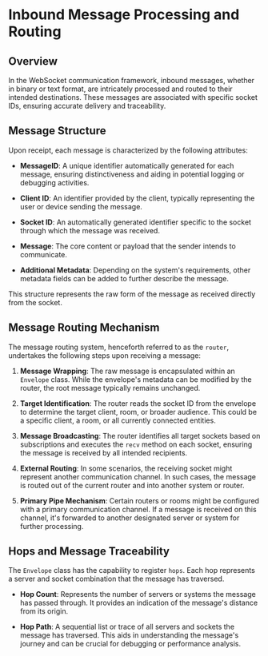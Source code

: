 # Inbound Message Processing and Routing

## Overview

In the WebSocket communication framework, inbound messages, whether in binary or text format, are intricately processed and routed to their intended destinations. These messages are associated with specific socket IDs, ensuring accurate delivery and traceability.

## Message Structure

Upon receipt, each message is characterized by the following attributes:

- **MessageID**: A unique identifier automatically generated for each message, ensuring distinctiveness and aiding in potential logging or debugging activities.

- **Client ID**: An identifier provided by the client, typically representing the user or device sending the message.

- **Socket ID**: An automatically generated identifier specific to the socket through which the message was received.

- **Message**: The core content or payload that the sender intends to communicate.

- **Additional Metadata**: Depending on the system's requirements, other metadata fields can be added to further describe the message.

This structure represents the raw form of the message as received directly from the socket.

## Message Routing Mechanism

The message routing system, henceforth referred to as the `router`, undertakes the following steps upon receiving a message:

1. **Message Wrapping**: The raw message is encapsulated within an `Envelope` class. While the envelope's metadata can be modified by the router, the root message typically remains unchanged.

2. **Target Identification**: The router reads the socket ID from the envelope to determine the target client, room, or broader audience. This could be a specific client, a room, or all currently connected entities.

3. **Message Broadcasting**: The router identifies all target sockets based on subscriptions and executes the `recv` method on each socket, ensuring the message is received by all intended recipients.

4. **External Routing**: In some scenarios, the receiving socket might represent another communication channel. In such cases, the message is routed out of the current router and into another system or router.

5. **Primary Pipe Mechanism**: Certain routers or rooms might be configured with a primary communication channel. If a message is received on this channel, it's forwarded to another designated server or system for further processing.

## Hops and Message Traceability

The `Envelope` class has the capability to register `hops`. Each hop represents a server and socket combination that the message has traversed.

- **Hop Count**: Represents the number of servers or systems the message has passed through. It provides an indication of the message's distance from its origin.

- **Hop Path**: A sequential list or trace of all servers and sockets the message has traversed. This aids in understanding the message's journey and can be crucial for debugging or performance analysis.

